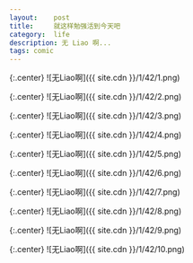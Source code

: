 ```yaml
---
layout:    post
title:     就这样勉强活到今天吧
category:  life
description: 无 Liao 啊...
tags: comic
---
```

{:.center}
![无Liao啊]({{ site.cdn }}/1/42/1.png)

{:.center}
![无Liao啊]({{ site.cdn }}/1/42/2.png)

{:.center}
![无Liao啊]({{ site.cdn }}/1/42/3.png)

{:.center}
![无Liao啊]({{ site.cdn }}/1/42/4.png)

{:.center}
![无Liao啊]({{ site.cdn }}/1/42/5.png)

{:.center}
![无Liao啊]({{ site.cdn }}/1/42/6.png)

{:.center}
![无Liao啊]({{ site.cdn }}/1/42/7.png)

{:.center}
![无Liao啊]({{ site.cdn }}/1/42/8.png)

{:.center}
![无Liao啊]({{ site.cdn }}/1/42/9.png)

{:.center}
![无Liao啊]({{ site.cdn }}/1/42/10.png)